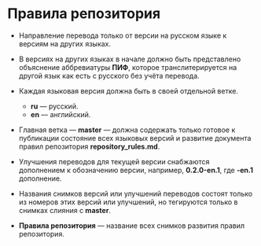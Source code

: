 # Правила репозитория

- Направление перевода только от версии на русском языке к версиям на других языках.

- В версиях на других языках в начале должно быть представлено объяснение аббревиатуры **ПИФ**, которое транслитерируется на другой язык как есть с русского без учёта перевода.

- Каждая языковая версия должна быть в своей отдельной ветке.
    - **ru** — русский.
    - **en** — английский.

- Главная ветка — **master** — должна содержать только готовое к публикации состояние всех языковых версий и развитие документа правил репозитория **repository_rules.md**.

- Улучшения переводов для текущей версии снабжаются дополнением к обозначению версии, например, **0.2.0-en.1**, где **-en.1** дополнение.

- Названия снимков версий или улучшений переводов состоят только из номеров этих версий или улучшений, но тегируются только в снимках слияния с **master**.

- **Правила репозитория** — название всех снимков развития правил репозитория.
